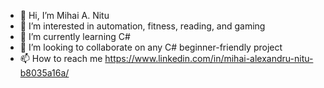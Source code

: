 - 👋 Hi, I’m Mihai A. Nitu
- 👀 I’m interested in automation, fitness, reading, and gaming
- 🌱 I’m currently learning C#
- 👾 I’m looking to collaborate on any C# beginner-friendly project
- 📫 How to reach me https://www.linkedin.com/in/mihai-alexandru-nitu-b8035a16a/


<!---
MAnitsu/MAnitsu is a ✨ special ✨ repository because its `README.md` (this file) appears on your GitHub profile.
You can click the Preview link to take a look at your changes.
--->
